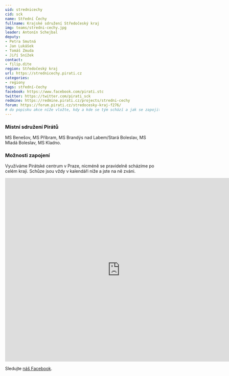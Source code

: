 ```yaml
---
uid: strednicechy
cid: sck
name: Střední Čechy
fullname: Krajské sdružení Středočeský kraj
img: teams/stredni-cechy.jpg
leader: Antonín Schejbal
deputy:
- Petra Smutná
- Jan Lukášek
- Tomáš Zmuda
- Jiří Snížek
contact:
- filip.dite
region: Středočeský kraj
url: https://strednicechy.pirati.cz
categories:
- regiony
tags: střední-čechy
facebook: https://www.facebook.com/pirati.stc
twitter: https://twitter.com/pirati_sck
redmine: https://redmine.pirati.cz/projects/stredni-cechy
forum: https://forum.pirati.cz/stredocesky-kraj-f276/
# do popisku akce níže vložte, kdy a kde se tým schází a jak se zapojit
---
```


### Místní sdružení Pirátů

MS Benešov, MS Příbram, MS Brandýs nad Labem/Stará Boleslav, MS Mladá Boleslav, MS Kladno. 

### Možnosti zapojení

Využíváme Pirátské centrum v Praze, nicméně se pravidelně scházíme po celém kraji. Schůze jsou vždy v kalendáři níže a jste na ně zváni.  

<iframe src="https://calendar.google.com/calendar/embed?src=har1dmou53l37fbr4lci4prbhc%40group.calendar.google.com&ctz=Europe/Prague" style="border: 0" width="750" height="600" frameborder="0" scrolling="no"></iframe>

Sledujte [náš Facebook](https://www.facebook.com/pg/pirati.stc/events/).
